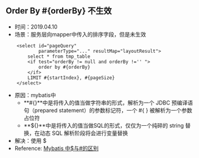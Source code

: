 ## Order By #{orderBy} 不生效
+ 时间：2019.04.10
+ 场景：服务层向mapper中传入的排序字段，但是未生效
```
    <select id="pageQuery"
            parameterType="..." resultMap="layoutResult">
        select * from tmp_table
        <if test="orderBy != null and orderBy !='' ">
            order by #{orderBy}
        </if>
        LIMIT #{startIndex}, #{pageSize}
    </select>
```
+ 原因：mybatis中 
	+ **#{}**中是将传入的值当做字符串的形式，解析为一个 JDBC 预编译语句（prepared statement）的参数标记符，一个 #{ } 被解析为一个参数占位符 
	+ **${}**中是将传入的值当做SQL的形式，仅仅为一个纯碎的 string 替换，在动态 SQL 解析阶段将会进行变量替换
+ 解决：使用 $
+ Reference: [Mybatis 中$与#的区别](https://www.cnblogs.com/hellokitty1/p/6007801.html)








